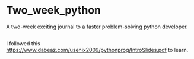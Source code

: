 # Two_week_python
A two-week exciting journal to a faster problem-solving python developer.


##
I followed this https://www.dabeaz.com/usenix2009/pythonprog/IntroSlides.pdf to learn. 




